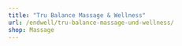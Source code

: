 ```yaml
---
title: "Tru Balance Massage & Wellness"
url: /endwell/tru-balance-massage-und-wellness/
shop: Massage
---
```

